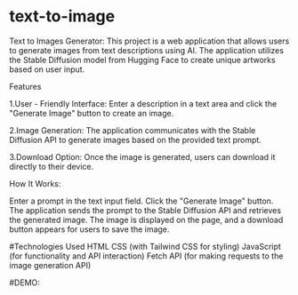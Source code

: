# text-to-image
Text to Images Generator:
This project is a web application that allows users to generate images from text descriptions using AI. The application utilizes the Stable Diffusion model from Hugging Face to create unique artworks based on user input.

Features

1.User - Friendly Interface: Enter a description in a text area and click the "Generate Image" button to create an image.

2.Image Generation: The application communicates with the Stable Diffusion API to generate images based on the provided text prompt.

3.Download Option: Once the image is generated, users can download it directly to their device.

How It Works:

Enter a prompt in the text input field.
Click the "Generate Image" button.
The application sends the prompt to the Stable Diffusion API and retrieves the generated image.
The image is displayed on the page, and a download button appears for users to save the image.

#Technologies Used
HTML
CSS (with Tailwind CSS for styling)
JavaScript (for functionality and API interaction)
Fetch API (for making requests to the image generation API)

#DEMO:
